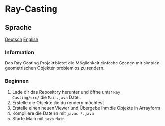 # Ray-Casting
## Sprache
[Deutsch](Readme.de.md) [English](Readme.md)
### Information
Das Ray Casting Projekt bietet die Möglichkeit einfache Szenen mit simplen geometrischen Objekten problemlos zu rendern.
### Beginnen
1. Lade dir das Repository herunter und öffne unter <code>Ray Casting/src/</code> die <code>Main.java</code> Datei.
2. Erstelle die Objekte die du rendern möchtest
3. Erstelle einen neuen Viewer und Übergebe ihm die Objekte in Arrayform
4. Kompiliere die Dateien mit <code>javac *.java</code>
5. Starte Main mit <code>java Main</code>
